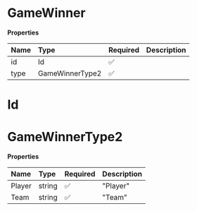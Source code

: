 # GameWinner

**Properties**

| Name | Type            | Required | Description |
| :--- | :-------------- | :------- | :---------- |
| id   | Id              | ✅       |             |
| type | GameWinnerType2 | ✅       |             |

# Id

# GameWinnerType2

**Properties**

| Name   | Type   | Required | Description |
| :----- | :----- | :------- | :---------- |
| Player | string | ✅       | "Player"    |
| Team   | string | ✅       | "Team"      |

<!-- This file was generated by liblab | https://liblab.com/ -->

